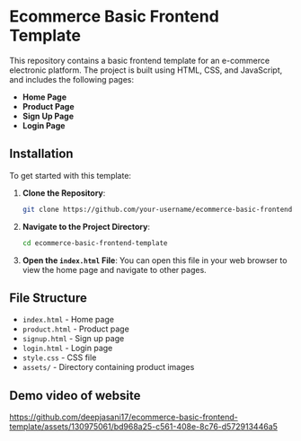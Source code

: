 # Ecommerce Basic Frontend Template

This repository contains a basic frontend template for an e-commerce electronic platform. The project is built using HTML, CSS, and JavaScript, and includes the following pages:

- **Home Page**
- **Product Page**
- **Sign Up Page**
- **Login Page**

## Installation

To get started with this template:

1. **Clone the Repository**:
    ```bash
    git clone https://github.com/your-username/ecommerce-basic-frontend-template.git
    ```
2. **Navigate to the Project Directory**:
    ```bash
    cd ecommerce-basic-frontend-template
    ```
3. **Open the `index.html` File**: You can open this file in your web browser to view the home page and navigate to other pages.

## File Structure

- `index.html` - Home page
- `product.html` - Product page
- `signup.html` - Sign up page
- `login.html` - Login page
- `style.css` - CSS file
- `assets/` - Directory containing product images

## Demo video of website

https://github.com/deepjasani17/ecommerce-basic-frontend-template/assets/130975061/bd968a25-c561-408e-8c76-d572913446a5
